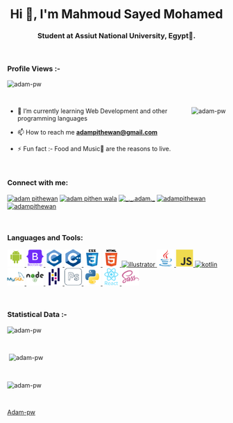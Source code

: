 <h1 align="center">Hi 👋, I'm  Mahmoud Sayed Mohamed</h1>
<h3 align="center">Student at Assiut National University, Egypt🌟.</h3>

<br>

<p align="right"> <h3>Profile Views :-</h3> <img src="https://komarev.com/ghpvc/?username=adam-pw&label=Profile%20views&color=0e75b6&style=flat"
    alt="adam-pw" /> 
  </p>

<br>

<p><img align="right" src="https://github.com/Adam-pw/Adam-pw/blob/main/animation_500_kxa883sd.gif" alt="adam-pw" /></p>


- 🌱 I’m currently learning Web Development and other programming languages

- 📫 How to reach me **adampithewan@gmail.com**

- ⚡ Fun fact :- Food and Music🎵 are the reasons to live.

<br>

<h3 align="left">Connect with me:</h3>
<p align="left">
  <a href="https://www.linkedin.com/in/adam-pithewan/" target="blank"><img align="center"
      src="https://raw.githubusercontent.com/rahuldkjain/github-profile-readme-generator/master/src/images/icons/Social/linked-in-alt.svg"
      alt="adam pithewan" height="30" width="40" /></a>
  <a href="https://fb.com/adam pithen wala" target="blank"><img align="center"
      src="https://raw.githubusercontent.com/rahuldkjain/github-profile-readme-generator/master/src/images/icons/Social/facebook.svg"
      alt="adam pithen wala" height="30" width="40" /></a>
  <a href="https://instagram.com/_._.adam._" target="blank"><img align="center"
      src="https://raw.githubusercontent.com/rahuldkjain/github-profile-readme-generator/master/src/images/icons/Social/instagram.svg"
      alt="_._.adam._" height="30" width="40" /></a>
  <a href="https://www.hackerrank.com/adampithewan" target="blank"><img align="center"
      src="https://raw.githubusercontent.com/rahuldkjain/github-profile-readme-generator/master/src/images/icons/Social/hackerrank.svg"
      alt="adampithewan" height="30" width="40" /></a>
 <a href="https://twitter.com/adam_pithenwala" target="blank"><img align="center"
      src="https://raw.githubusercontent.com/rahuldkjain/github-profile-readme-generator/master/src/images/icons/Social/twitter.svg"
      alt="adampithewan" height="30" width="40" /></a>
</p>

<br>

<h3 align="left">Languages and Tools:</h3>
<p align="left"> <a href="https://developer.android.com" target="_blank" rel="noreferrer"> <img
      src="https://raw.githubusercontent.com/devicons/devicon/master/icons/android/android-original-wordmark.svg"
      alt="android" width="40" height="40" /> </a> <a href="https://getbootstrap.com" target="_blank" rel="noreferrer">
    <img src="https://raw.githubusercontent.com/devicons/devicon/master/icons/bootstrap/bootstrap-plain-wordmark.svg"
      alt="bootstrap" width="40" height="40" /> </a> <a href="https://www.cprogramming.com/" target="_blank"
    rel="noreferrer"> <img src="https://raw.githubusercontent.com/devicons/devicon/master/icons/c/c-original.svg"
      alt="c" width="40" height="40" /> </a> <a href="https://www.w3schools.com/cpp/" target="_blank" rel="noreferrer">
    <img src="https://raw.githubusercontent.com/devicons/devicon/master/icons/cplusplus/cplusplus-original.svg"
      alt="cplusplus" width="40" height="40" /> </a> <a href="https://www.w3schools.com/css/" target="_blank"
    rel="noreferrer"> <img
      src="https://raw.githubusercontent.com/devicons/devicon/master/icons/css3/css3-original-wordmark.svg" alt="css3"
      width="40" height="40" /> </a> <a href="https://www.w3.org/html/" target="_blank" rel="noreferrer"> <img
      src="https://raw.githubusercontent.com/devicons/devicon/master/icons/html5/html5-original-wordmark.svg"
      alt="html5" width="40" height="40" /> </a> <a href="https://www.adobe.com/in/products/illustrator.html"
    target="_blank" rel="noreferrer"> <img
      src="https://www.vectorlogo.zone/logos/adobe_illustrator/adobe_illustrator-icon.svg" alt="illustrator" width="40"
      height="40" /> </a> <a href="https://www.java.com" target="_blank" rel="noreferrer"> <img
      src="https://raw.githubusercontent.com/devicons/devicon/master/icons/java/java-original.svg" alt="java" width="40"
      height="40" /> </a> <a href="https://developer.mozilla.org/en-US/docs/Web/JavaScript" target="_blank"
    rel="noreferrer"> <img
      src="https://raw.githubusercontent.com/devicons/devicon/master/icons/javascript/javascript-original.svg"
      alt="javascript" width="40" height="40" /> </a> <a href="https://kotlinlang.org" target="_blank" rel="noreferrer">
    <img src="https://www.vectorlogo.zone/logos/kotlinlang/kotlinlang-icon.svg" alt="kotlin" width="40" height="40" />
  </a> <a href="https://www.mysql.com/" target="_blank" rel="noreferrer"> <img
      src="https://raw.githubusercontent.com/devicons/devicon/master/icons/mysql/mysql-original-wordmark.svg"
      alt="mysql" width="40" height="40" /> </a> </a> <a href="https://nodejs.org" target="_blank" rel="noreferrer"> <img
      src="https://raw.githubusercontent.com/devicons/devicon/master/icons/nodejs/nodejs-original-wordmark.svg"
      alt="nodejs" width="40" height="40" /> </a> <a href="https://pandas.pydata.org/" target="_blank" rel="noreferrer">
    <img
      src="https://raw.githubusercontent.com/devicons/devicon/2ae2a900d2f041da66e950e4d48052658d850630/icons/pandas/pandas-original.svg"
      alt="pandas" width="40" height="40" /> </a> <a href="https://www.photoshop.com/en" target="_blank"
    rel="noreferrer"> <img
      src="https://raw.githubusercontent.com/devicons/devicon/master/icons/photoshop/photoshop-line.svg" alt="photoshop"
      width="40" height="40" /> </a> <a href="https://www.python.org" target="_blank" rel="noreferrer"> <img
      src="https://raw.githubusercontent.com/devicons/devicon/master/icons/python/python-original.svg" alt="python"
      width="40" height="40" /> </a> <a href="https://reactjs.org/" target="_blank" rel="noreferrer"> <img
      src="https://raw.githubusercontent.com/devicons/devicon/master/icons/react/react-original-wordmark.svg"
      alt="react" width="40" height="40" /> </a> <a href="https://sass-lang.com" target="_blank" rel="noreferrer"> <img
      src="https://raw.githubusercontent.com/devicons/devicon/master/icons/sass/sass-original.svg" alt="sass" width="40"
      height="40" /> </a> </p>

<br>

<h3>Statistical Data :-</h3>
<p><img align="center"
    src="https://github-readme-stats.vercel.app/api/top-langs?username=adam-pw&show_icons=true&locale=en&bg_color=0d1117&text_color=ffffff&layout=compact"
    alt="adam-pw" 
    bg_color=#808080/></p>

<br>

<p>&nbsp;<img align="center" src="https://github-readme-stats.vercel.app/api?username=adam-pw&show_icons=true&locale=en&bg_color=0d1117&text_color=ffffff&repo=convoychat"
    alt="adam-pw" /></p>

<br>

<p><img align="center" src="https://github-readme-streak-stats.herokuapp.com/?user=Adam-pw&theme=dark&background=0d1117&date_format=M%20j%5B%2C%20Y%5D" alt="adam-pw" /></p>
      
<p align="left"> <a href="https://twitter.com/" target="blank"><img
      src="https://img.shields.io/twitter/follow/?logo=twitter&style=for-the-badge" alt="" /></a> </p>

[Adam-pw](https://github.com/Adam-pw)

